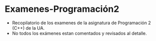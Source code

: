 # Examenes-Programación2
- Recopilatorio de los examenes de la asignatura de Programación 2 (C++) de la UA. 
- No todos los exámenes estan comentados y revisados al detalle.

